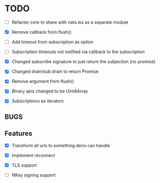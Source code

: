 # TODO

- [ ] Refactor core to share with nats.ws as a separate module
- [X] Remove callback from flush()
- [ ] Add timeout from subscription as option
- [ ] Subscription timeouts not notified via callback to the subscription
- [X] Changed subscribe signature to just return the subjection (no promise)
- [X] Changed drain/sub.drain to return Promise<void>
- [X] Remove argument from flush()
- [X] Binary apis changed to be Uint8Array
- [X] Subscriptions as iterators



## BUGS


## Features
- [X] Transform all urls to something deno can handle
- [X] Implement reconnect
- [X] TLS support
- [ ] NKey signing support

